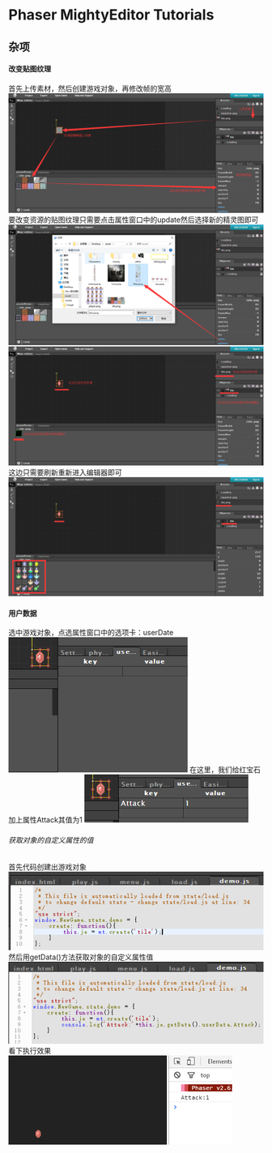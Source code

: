 # Phaser MightyEditor Tutorials
## 杂项
#### 改变贴图纹理
首先上传素材，然后创建游戏对象，再修改帧的宽高
![](assets/PMEOTHER/61.png)
要改变资源的贴图纹理只需要点击属性窗口中的update然后选择新的精灵图即可
![](assets/PMEOTHER/62.png)
![](assets/PMEOTHER/63.png)
这边只需要刷新重新进入编辑器即可
![](assets/PMEOTHER/64.png)
#### 用户数据
选中游戏对象，点选属性窗口中的选项卡：userDate
![](assets/PMEOTHER/65.png)
在这里，我们给红宝石加上属性Attack其值为1
![](assets/PMEOTHER/66.png)
###### 获取对象的自定义属性的值
首先代码创建出游戏对象
![](assets/PMEOTHER/67.png)
然后用getData()方法获取对象的自定义属性值
![](assets/PMEOTHER/68.png)
看下执行效果
![](assets/PMEOTHER/69.png)
